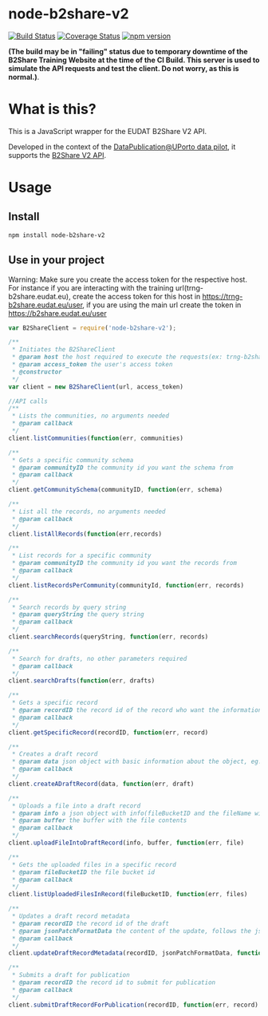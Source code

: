 # node-b2share-v2

[![Build Status](https://travis-ci.org/feup-infolab/node-b2share-v2.svg?branch=master)](https://travis-ci.org/feup-infolab/node-b2share-v2) [![Coverage Status](https://coveralls.io/repos/github/feup-infolab/node-b2share-v2/badge.svg?branch=master)](https://coveralls.io/github/feup-infolab/node-b2share-v2?branch=master) 
[![npm version](https://badge.fury.io/js/node-b2share-v2.svg)](https://badge.fury.io/js/node-b2share-v2)

**(The build may be in "failing" status due to temporary downtime of the B2Share Training Website at the time of the CI Build. This server is used to simulate the API requests and test the client. Do not worry, as this is normal.)**.

# What is this?

This is a JavaScript wrapper for the EUDAT B2Share V2 API.

Developed in the context of the [DataPublication@UPorto data pilot](https://eudat.eu/communities/eudat-as-a-long-term-repository-for-the-university-of-porto), it supports the [B2Share V2 API](https://trng-b2share.eudat.eu/help/api).

# Usage

## Install

```bash
npm install node-b2share-v2
```

## Use in your project

Warning: Make sure you create the access token for the respective host. For instance if you are interacting with the training url(trng-b2share.eudat.eu), create the access token for this host in https://trng-b2share.eudat.eu/user, if you are using the main url create the token in https://b2share.eudat.eu/user

```javascript
var B2ShareClient = require('node-b2share-v2');

/**
 * Initiates the B2ShareClient
 * @param host the host required to execute the requests(ex: trng-b2share.eudat.eu)
 * @param access_token the user's access token
 * @constructor
 */
var client = new B2ShareClient(url, access_token) 

//API calls
/**
 * Lists the communities, no arguments needed
 * @param callback
 */
client.listCommunities(function(err, communities)

/**
 * Gets a specific community schema
 * @param communityID the community id you want the schema from
 * @param callback
 */
client.getCommunitySchema(communityID, function(err, schema)

/**
 * List all the records, no arguments needed
 * @param callback
 */
client.listAllRecords(function(err,records)

/**
 * List records for a specific community
 * @param communityID the community id you want the records from
 * @param callback
 */
client.listRecordsPerCommunity(communityId, function(err, records)

/**
 * Search records by query string
 * @param queryString the query string
 * @param callback
 */
client.searchRecords(queryString, function(err, records)

/**
 * Search for drafts, no other parameters required
 * @param callback
 */
client.searchDrafts(function(err, drafts)

/**
 * Gets a specific record
 * @param recordID the record id of the record who want the information from
 * @param callback
 */
client.getSpecificRecord(recordID, function(err, record)

/**
 * Creates a draft record
 * @param data json object with basic information about the object, eg: {"titles":[{"title":"TestRest"}], "community":"e9b9792e-79fb-4b07-b6b4-b9c2bd06d095", "open_access":true, "community_specific": {}};
 * @param callback
 */
client.createADraftRecord(data, function(err, draft)

/**
 * Uploads a file into a draft record
 * @param info a json object with info(fileBucketID and the fileName with its extension) about the file eg: {"fileBucketID":'547485748754854875fgf', "fileNameWithExt": "testFile.txt"}
 * @param buffer the buffer with the file contents
 * @param callback
 */
client.uploadFileIntoDraftRecord(info, buffer, function(err, file)

/**
 * Gets the uploaded files in a specific record
 * @param fileBucketID the file bucket id
 * @param callback
 */
client.listUploadedFilesInRecord(fileBucketID, function(err, files)

/**
 * Updates a draft record metadata
 * @param recordID the record id of the draft
 * @param jsonPatchFormatData the content of the update, follows the json patch format ex: { "op": "replace", "path": "/titles/0/title", "value": "FINAL" }
 * @param callback
 */
client.updateDraftRecordMetadata(recordID, jsonPatchFormatData, function(err, draft)

/**
 * Submits a draft for publication
 * @param recordID the record id to submit for publication
 * @param callback
 */
client.submitDraftRecordForPublication(recordID, function(err, record)

```





